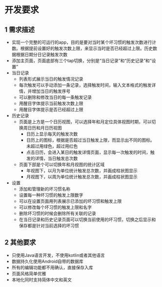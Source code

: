 # 开发要求

## 1 需求描述
- 实现一个完整的可运行的app，目的是要对当时某个坏习惯的触发次数进行计数。根据提前设置好的触发次数上限，来显示当时是否已经超过上限。历史数据根据日期分日记录触发次数
- 添加主页面，页面底部有三个tap切换，分别是“当日记录”和“历史记录”和“设置”
- 当日记录
  - 列表形式展示当日的触发情况记录
  - 每次触发可以手动添加一条记录，选择触发时间，输入文本格式的触发详情，并增加当日的触发序号
  - 可以删除和修改当日的每一条触发记录
  - 用醒目字体提示当前触发次数上限
  - 用醒目字体提示是否已经超过上限
- 历史记录
  - 页面是上方是一个日历视图，可以选择年和月定位具体视图时期，可以切换周日历和月日历视图
    - 日历上显示每天的触发次数
    - 日历上的图标，根据是否超过当日触发上限，而显示出不同的图标。未超过用绿色，超过用红色
    - 点击日历，会进入某日的触发详情页面，显示每一次触发的时间，触发的详情，当日触发总次数
  - 页面下部是个可以切换年和月视图的统计区域
    - 年视图下，以月为单位统计触发总次数，并画成柱状图显示
    - 月视图下，以周为单位统计触发总次数，并画成柱状图显示 
- 设置
  - 添加和管理新的坏习惯名称
  - 设置每一种坏习惯的触发上限数字
  - 可以在设置页面用列表展示已添加的坏习惯和触发上限
  - 可以修改每个坏习惯的触发上限和名字
  - 删除坏习惯的时候会删除所有关联的记录
  - 在当日记录和历史记录页面可以切换当前使用的坏习惯，切换之后显示和保存都是针对当前选择的坏习惯
## 2 其他要求
- 只使用Java语言开发，不使用kotlin或者其他语言
- 数据持久化使用Android自带的数据库
- 所有的编辑功能都不用确认，直接保存入库
- 页面风格简单优雅
- 本地化同时支持简体中文和英文